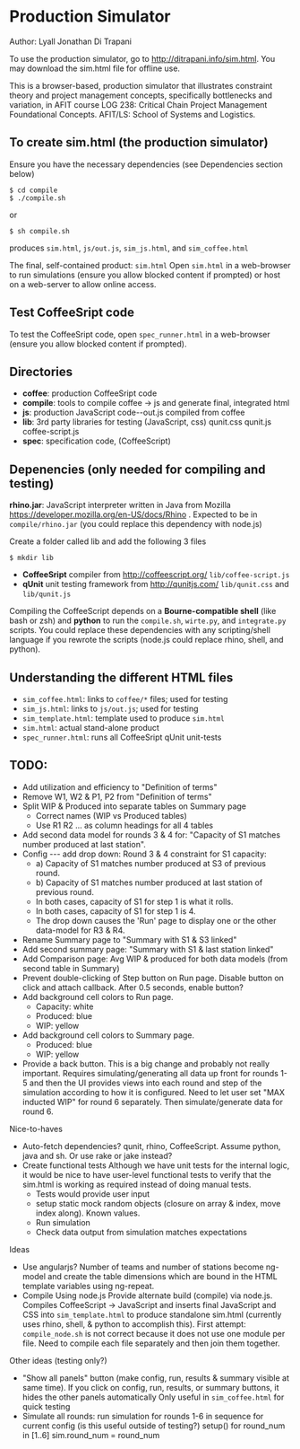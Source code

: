 Production Simulator
========================================================================

Author: Lyall Jonathan Di Trapani

To use the production simulator, go to http://ditrapani.info/sim.html.
You may download the sim.html file for offline use.

This is a browser-based, production simulator that illustrates
constraint theory and project management concepts, specifically
bottlenecks and variation, in AFIT course LOG 238:  Critical Chain
Project Management Foundational Concepts.
AFIT/LS:  School of Systems and Logistics.


To create sim.html (the production simulator)
------------------------------------------------------------------------
Ensure you have the necessary dependencies
(see Dependencies section below)

    $ cd compile
    $ ./compile.sh

or

    $ sh compile.sh

produces `sim.html`, `js/out.js`, `sim_js.html`, and `sim_coffee.html`

The final, self-contained product:  `sim.html`
Open `sim.html` in a web-browser to run simulations (ensure you allow
blocked content if prompted) or host on a web-server to allow online
access.


Test CoffeeSript code
------------------------------------------------------------------------
To test the CoffeeSript code, open `spec_runner.html` in a web-browser
(ensure you allow blocked content if prompted).


Directories
------------------------------------------------------------------------
- **coffee**:   production CoffeeSript code
- **compile**:  tools to compile coffee -> js and
                generate final, integrated html
- **js**:       production JavaScript code--out.js compiled from coffee
- **lib**:      3rd party libraries for testing (JavaScript, css)
                qunit.css qunit.js coffee-script.js
- **spec**:     specification code, (CoffeeScript)


Depenencies (only needed for compiling and testing)
------------------------------------------------------------------------
**rhino.jar**: JavaScript interpreter written in Java from Mozilla
https://developer.mozilla.org/en-US/docs/Rhino .
Expected to be in
`compile/rhino.jar`
(you could replace this dependency with node.js)


Create a folder called lib and add the following 3 files

    $ mkdir lib

- **CoffeeSript** compiler from http://coffeescript.org/
  `lib/coffee-script.js`
- **qUnit** unit testing framework from http://qunitjs.com/
  `lib/qunit.css` and `lib/qunit.js`

Compiling the CoffeeScript depends on a **Bourne-compatible shell**
(like bash or zsh) and **python** to run the `compile.sh`, `wirte.py`,
and `integrate.py` scripts.  You could replace these dependencies with
any scripting/shell language if you rewrote the scripts (node.js could
replace rhino, shell, and python).


Understanding the different HTML files
------------------------------------------------------------------------
- `sim_coffee.html`:     links to `coffee/*` files; used for testing
- `sim_js.html`:         links to `js/out.js`; used for testing
- `sim_template.html`:   template used to produce `sim.html`
- `sim.html`:            actual stand-alone product
- `spec_runner.html`:    runs all CoffeeSript qUnit unit-tests


TODO:
------------------------------------------------------------------------
- Add utilization and efficiency to "Definition of terms"
- Remove W1, W2 & P1, P2 from "Definition of terms"
- Split WIP & Produced into separate tables on Summary page
    - Correct names (WIP vs Produced tables)
    - Use R1 R2 ... as column headings for all 4 tables
- Add second data model for rounds 3 & 4 for:
  "Capacity of S1 matches number produced at last station".
- Config --- add drop down:
  Round 3 & 4 constraint for S1 capacity:
    - a) Capacity of S1 matches number produced at S3 of previous round.
    - b) Capacity of S1 matches number produced at last station of
      previous round.
    - In both cases, capacity of S1 for step 1 is what it rolls.
    - In both cases, capacity of S1 for step 1 is 4.
    - The drop down causes the 'Run' page to display one or the other
      data-model for R3 & R4.
- Rename Summary page to "Summary with S1 & S3 linked"
- Add second summary page:  "Summary with S1 & last station linked"
- Add Comparison page:  Avg WIP & produced for both data models
  (from second table in Summary)
- Prevent double-clicking of Step button on Run page.
  Disable button on click and attach callback.  After 0.5 seconds,
  enable button?
- Add background cell colors to Run page.
    - Capacity: white
    - Produced: blue
    - WIP: yellow
- Add background cell colors to Summary page.
    - Produced: blue
    - WIP: yellow
- Provide a back button.  This is a big change and probably not really
  important.  Requires simulating/generating all data up front for
  rounds 1-5 and then the UI provides views into each round and step of
  the simulation according to how it is configured.  Need to let user
  set "MAX inducted WIP" for round 6 separately.  Then simulate/generate
  data for round 6.

Nice-to-haves
- Auto-fetch dependencies?  qunit, rhino, CoffeeScript.
  Assume python, java and sh.  Or use rake or jake instead?
- Create functional tests
    Although we have unit tests for the internal logic,
    it would be nice to have user-level functional tests to verify that
    the sim.html is working as required instead of doing manual tests.
    - Tests would provide user input
    - setup static mock random objects
      (closure on array & index, move index along).  Known values.
    - Run simulation
    - Check data output from simulation matches expectations

Ideas
- Use angularjs?  Number of teams and number of stations become ng-model
  and create the table dimensions which are bound in the HTML template
  variables using ng-repeat.
- Compile Using node.js
  Provide alternate build (compile) via node.js.
  Compiles CoffeeScript -> JavaScript and inserts final JavaScript and
  CSS into `sim_template.html` to produce standalone sim.html
  (currently uses rhino, shell, & python to accomplish this).
  First attempt: `compile_node.sh` is not correct because it does not
  use one module per file.
  Need to compile each file separately and then join them together.

Other ideas (testing only?)
- "Show all panels" button (make config, run, results & summary visible
  at same time).  If you click on config, run, results, or summary
  buttons, it hides the other panels automatically
  Only useful in `sim_coffee.html` for quick testing
- Simulate all rounds:  run simulation for rounds 1-6 in sequence for
  current config (is this useful outside of testing?)
    setup()
    for round_num in [1..6]
        sim.round_num = round_num
